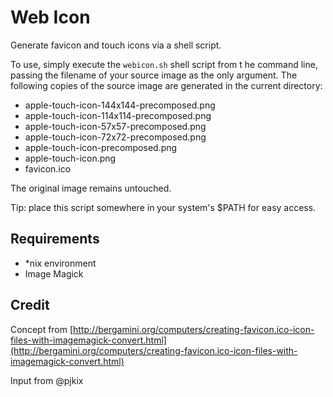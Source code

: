 # Web Icon

Generate favicon and touch icons via a shell script.

To use, simply execute the ```webicon.sh``` shell script from t he command line, passing the filename of your source image as the only argument. The following copies of the source image are generated in the current directory:

* apple-touch-icon-144x144-precomposed.png
* apple-touch-icon-114x114-precomposed.png
* apple-touch-icon-57x57-precomposed.png
* apple-touch-icon-72x72-precomposed.png
* apple-touch-icon-precomposed.png
* apple-touch-icon.png
* favicon.ico

The original image remains untouched.

Tip: place this script somewhere in your system's $PATH for easy access.

## Requirements

* *nix environment
* Image Magick

## Credit

Concept from [http://bergamini.org/computers/creating-favicon.ico-icon-files-with-imagemagick-convert.html](http://bergamini.org/computers/creating-favicon.ico-icon-files-with-imagemagick-convert.html)

Input from @pjkix
